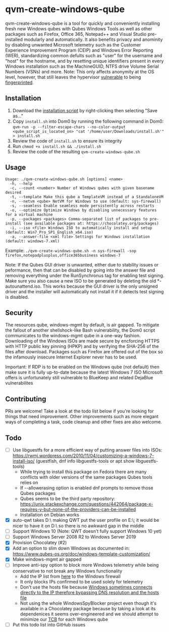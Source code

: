 # qvm-create-windows-qube

qvm-create-windows-qube is a tool for quickly and conveniently installing fresh new Windows qubes with Qubes Windows Tools as well as other packages such as Firefox, Office 365, Notepad++ and Visual Studio pre-installed modularly and automatically. It also benefits privacy and anominity by disabling unwanted Microsoft telemetry such as the Customer Experience Improvement Program (CEIP) and Windows Error Reporting (WER), standardizing common defults such as "user" for the username and "host" for the hostname, and by resetting unique identifiers present in every Windows installation such as the MachineGUID, NTFS drive Volume Serial Numbers (VSNs) and more. Note: This only affects anonymity at the OS level, however, that still leaves the hypervisor [vulnerable](https://github.com/QubesOS/qubes-issues/issues/1142) to being [fingerprinted](https://github.com/QubesOS/qubes-issues/issues/817).

## Installation

1. Download the [installation script](https://raw.githubusercontent.com/crazyqube/qvm-create-windows-qube/master/install.sh) by right-clicking then selecting "Save as..."
2. Copy `install.sh` into Dom0 by running the following command in Dom0: `qvm-run -p --filter-escape-chars --no-color-output <qube_script_is_located_on> "cat '/home/user/Downloads/install.sh'" > install.sh`
3. Review the code of `install.sh` to ensure its integrity
4. Run `chmod +x install.sh && ./install.sh`
5. Review the code of the resulting `qvm-create-windows-qube.sh`

## Usage

```
Usage: ./qvm-create-windows-qube.sh [options] <name>
  -h, --help
  -c, --count <number> Number of Windows qubes with given basename desired
  -t, --template Make this qube a TemplateVM instead of a StandaloneVM
  -n, --netvm <qube> NetVM for Windows to use (default: sys-firewall)
  -s, --seamless Enable seamless mode persistently across restarts
  -o, --optimize Optimize Windows by disabling unnecessary features for a virtual machine
  -p, --packages <packages> Comma-separated list of packages to pre-install (see available packages at: https://chocolatey.org/packages)
  -i, --iso <file> Windows ISO to automatically install and setup (default: Win7_Pro_SP1_English_x64.iso)
  -a, --answer-file <xml file> Settings for Windows installation (default: windows-7.xml)
```

Example: `./qvm-create-windows-qube.sh -n sys-firewall -sop firefox,notepadplusplus,office365business windows-7`

Note: If the Qubes GUI driver is unwanted, either due to stability issues or peformance, then that can be disabled by going into the answer file and removing everything under the RunSynchronus tag for enabling test signing. Make sure you also cause a new ISO to be generated by deleting the old \*-autounattend.iso. This works because the GUI driver is the only unsigned driver and the installer will automatically not install it if it detects test signing is disabled.

## Security

The resources qube, windows-mgmt by default, is air gapped. To mitigate the fallout of another shellshock-like Bash vulnerability, the Dom0 script communicates to the windows-mgmt qube in a one-way fashion. Downloading of the Windows ISOs are made secure by encforcing HTTPS with HTTP public key pinning (HPKP) and by verifying the SHA-256 of the files after download. Packages such as Firefox are offered out of the box so the infamously insecure Internet Explorer never has to be used.

Important: If RDP is to be enabled on the Windows qube (not default) then make sure it is fully up-to-date because the latest Windows 7 ISO Microsoft offers is unfortunately still vulnerable to BlueKeep and related DejaBlue vulnerabilites

## Contributing

PRs are welcome! Take a look at the todo list below if you're looking for things that need improvement. Other improvements such as more elegant ways of completing a task, code cleanup and other fixes are also welcome.

## Todo

- [ ] Use libguestfs for a more efficient way of putting answer files into ISOs: https://rwmj.wordpress.com/2010/11/04/customizing-a-windows-7-install-iso/ (guestfish, dnf info libguestfs-tools or apt show libguestfs-tools)
    - While trying to install this package on Fedora there are many conflicts with older versions of the same packages Qubes tools relies on
    - If --allowerasing option is enabled dnf prompts to remove those Qubes packages
    - Qubes seems to be the third party repository: https://unix.stackexchange.com/questions/442064/package-x-requires-y-but-none-of-the-providers-can-be-installed
    - Installation on Debian works
- [x] auto-qwt takes D:\\ making QWT put the user profile on E:\\; it would be nicer to have it on D:\\ so there is no awkward gap in the middle
- [ ] Support Windows 10 (Note: QWT doesn't fully support Windows 10 yet)
- [ ] Support Windows Server 2008 R2 to Windows Server 2019
- [x] Provision Chocolatey (#2)
- [x] Add an option to slim down Windows as documented in: https://www.qubes-os.org/doc/windows-template-customization/
- [x] Make windows-mgmt air gapped
- [ ] Improve anti-spy option to block more Windows telemetry while being conservative to not break any Windows functionality
    - Add the IP list from [here](https://github.com/crazy-max/WindowsSpyBlocker/blob/master/data/firewall/spy.txt) to the Windows firewall
    - It only blocks IPs confirmed to be used solely for telemetry
    - Don't use the hosts file because [Windows sometimes connects directly to the IP therefore bypassing DNS resolution and the hosts file](https://www.petri.com/windows-10-ignoring-hosts-file-specific-name-resolution)
    - Not using the whole WindowsSpyBlocker project even though it's available in a Chocolatey package because by taking a look at its dependenices it seems over-engineered and we should attempt to minimize our [TCB](https://www.qubes-os.org/doc/security-critical-code/) for each Windows qube
- [ ] Put this todo list into GitHub issues

